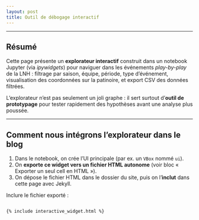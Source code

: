```yaml
---
layout: post
title: Outil de débogage interactif
---
```



---

## Résumé

Cette page présente un **explorateur interactif** construit dans un notebook Jupyter (via *ipywidgets*) pour naviguer dans les événements *play-by-play* de la LNH : filtrage par saison, équipe, période, type d’événement, visualisation des coordonnées sur la patinoire, et export CSV des données filtrées.

L’explorateur n’est pas seulement un joli graphe : il sert surtout d’**outil de prototypage** pour tester rapidement des hypothèses avant une analyse plus poussée.

---

## Comment nous intégrons l’explorateur dans le blog

1. Dans le notebook, on crée l’UI principale (par ex. un `VBox` nommé `ui`).
2. On **exporte ce widget vers un fichier HTML autonome** (voir bloc « Exporter un seul cell en HTML »).
3. On dépose le fichier HTML dans le dossier du site, puis on l’**inclut** dans cette page avec Jekyll.


Inclure le fichier exporté :

```markdown

{% include interactive_widget.html %}
